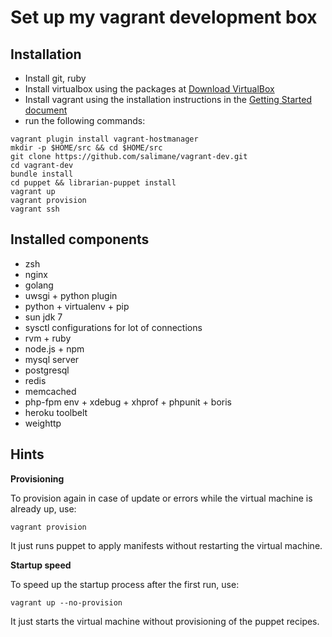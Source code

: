 Set up my vagrant development box
=================================

Installation
------------

-	Install git, ruby
-	Install virtualbox using the packages at [Download VirtualBox](https://www.virtualbox.org/wiki/Downloads)
-	Install vagrant using the installation instructions in the [Getting Started document](http://www.vagrantup.com/downloads.html)
-	run the following commands:

```shell
vagrant plugin install vagrant-hostmanager
mkdir -p $HOME/src && cd $HOME/src
git clone https://github.com/salimane/vagrant-dev.git
cd vagrant-dev
bundle install
cd puppet && librarian-puppet install
vagrant up
vagrant provision
vagrant ssh
```

Installed components
--------------------

-	zsh
-	nginx
-	golang
-	uwsgi + python plugin
-	python + virtualenv + pip
-	sun jdk 7
-	sysctl configurations for lot of connections
-	rvm + ruby
-	node.js + npm
-	mysql server
-	postgresql
-	redis
-	memcached
-	php-fpm env + xdebug + xhprof + phpunit + boris
-	heroku toolbelt
-	weighttp

Hints
-----

**Provisioning**

To provision again in case of update or errors while the virtual machine is already up, use:

```shell
vagrant provision
```

It just runs puppet to apply manifests without restarting the virtual machine.

**Startup speed**

To speed up the startup process after the first run, use:

```shell
vagrant up --no-provision
```

It just starts the virtual machine without provisioning of the puppet recipes.
